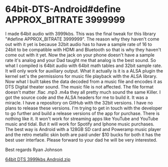 
# 64bit-DTS-Android#define APPROX_BITRATE 3999999

I made 64bit audio with 3999kbs. This was the final tweak for this library "#define APPROX_BITRATE 3999999". The reason why they haven't come out with it yet is because 32bit audio has to have a sample rate of 16 to 24bit to be compatible with HDMI and Bluetooth so that is why they haven't come out with it yet. Now the jack on your phone doesn't have a sample rate it's analog and your Dad taught me that analog is the best sound. So what I compiled is 64bit audio with 64bit math tables and 32bit sample rate. It will only work for auxiliary output. What it actually is it is a ALSA plugin the kernel set's the permissions for music file playback with the ALSA library. Now what I built takes the data decoded from a music file and encodes it as DTS Digital theater sound. The music file is not affected. The file format doesn't matter .flac .mp3 .m4a they all pretty much sound the same Killer. I got the source code and the ALSA headers for me to build it. It was a miracle. I have a repository on GitHub with the 32bit versions. I have no plans to release these versions. I'm trying to get in touch with the developer to go further and build a release versions of the app for purchase. There is nothing like it. It won't work for streaming apps like YouTube and YouTube music and tidal. But it will work for Spotify and Iphone music purchases. The best way is Android with a 128GB SD card and Poweramp music player and the retro metallic skin both are paid under $10 bucks for both it has the best user interface. Please forward to your dad he will be very interested.



Best regards
Ryan Johnson

[64bit DTS 3999kbs Android.zip](https://github.com/toshiba6012/64bit-DTS-Android/files/8227785/64bit.DTS.3999kbs.Android.zip)
